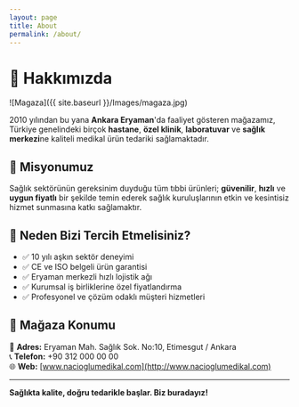 ```yaml
---
layout: page
title: About
permalink: /about/
---
```

# 🏪 Hakkımızda

![Magaza]({{ site.baseurl }}/Images/magaza.jpg)

<!-- *Eryaman'daki mağazamızdan bir kare* -->

2010 yılından bu yana **Ankara Eryaman**'da faaliyet gösteren mağazamız, Türkiye genelindeki birçok **hastane**, **özel klinik**, **laboratuvar** ve **sağlık merkezi**ne kaliteli medikal ürün tedariki sağlamaktadır.

## 🎯 Misyonumuz

Sağlık sektörünün gereksinim duyduğu tüm tıbbi ürünleri; **güvenilir**, **hızlı** ve **uygun fiyatlı** bir şekilde temin ederek sağlık kuruluşlarının etkin ve kesintisiz hizmet sunmasına katkı sağlamaktır.

## 🛒 Neden Bizi Tercih Etmelisiniz?

- ✅ 10 yılı aşkın sektör deneyimi  
- ✅ CE ve ISO belgeli ürün garantisi  
- ✅ Eryaman merkezli hızlı lojistik ağı  
- ✅ Kurumsal iş birliklerine özel fiyatlandırma  
- ✅ Profesyonel ve çözüm odaklı müşteri hizmetleri  

## 📍 Mağaza Konumu

📌 **Adres:** Eryaman Mah. Sağlık Sok. No:10, Etimesgut / Ankara  
📞 **Telefon:** +90 312 000 00 00  
🌐 **Web:** [www.nacioglumedikal.com](http://www.nacioglumedikal.com)

---

**Sağlıkta kalite, doğru tedarikle başlar. Biz buradayız!**

